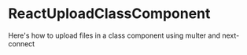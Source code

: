 # ReactUploadClassComponent
Here's how to upload files in a class component using multer and next-connect
